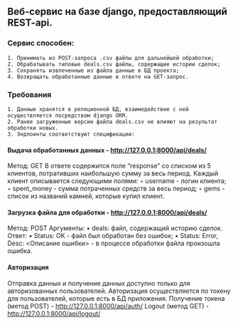 ## Веб-сервис на базе django, предоставляющий REST-api.

### Сервис способен:
    1. Принимать из POST-запроса .csv файлы для дальнейшей обработки;
    2. Обрабатывать типовые deals.csv файлы, содержащие истории сделок;
    3. Сохранять извлеченные из файла данные в БД проекта;
    4. Возвращать обработанные данные в ответе на GET-запрос.

### Требования
    1. Данные хранятся в реляционной БД, взаимодействие с ней осуществляется посредством django ORM.
    2. Ранее загруженные версии файла deals.csv не влияют на результат обработки новых.
    3. Эндпоинты соответствуют спецификации:

#### Выдача обработанных данных - http://127.0.0.1:8000/api/deals/
Метод: GET
    В ответе содержится поле “response” со списком из 5 клиентов, потративших наибольшую сумму за весь период.
    Каждый клиент описывается следующими полями:
    ◦ username - логин клиента;
    ◦ spent_money - сумма потраченных средств за весь период;
    ◦ gems - список из названий камней, которые купил клиент.

#### Загрузка файла для обработки - http://127.0.0.1:8000/api/deals/
Метод: POST
Аргументы:
    • deals: файл, содержащий историю сделок.
Ответ:
    • Status: OK - файл был обработан без ошибок;
    • Status: Error, Desc: <Описание ошибки> - в процессе обработки файла произошла ошибка.

#### Авторизация
Отправка данных и получение данных доступно только для авторизованных пользователей.
Авторизация осуществляется по токену для пользователей, которые есть в БД приложения.
Получение токена (метод POST) - http://127.0.0.1:8000/api/auth/
Logout (метод GET) - http://127.0.0.1:8000/api/logout/
